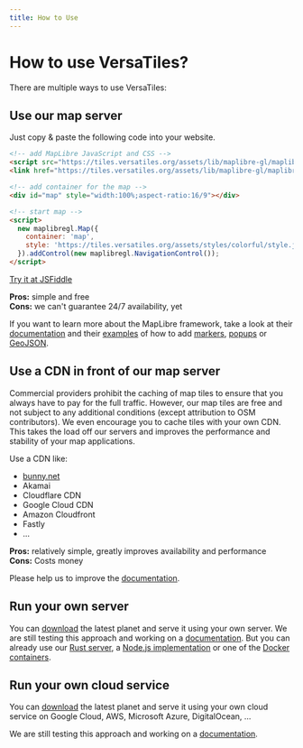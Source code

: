 ```yaml
---
title: How to Use
---
```


# How to use VersaTiles?

There are multiple ways to use VersaTiles:

## Use our map server

Just copy & paste the following code into your website.

```html
<!-- add MapLibre JavaScript and CSS -->
<script src="https://tiles.versatiles.org/assets/lib/maplibre-gl/maplibre-gl.js"></script>
<link href="https://tiles.versatiles.org/assets/lib/maplibre-gl/maplibre-gl.css" rel="stylesheet" />

<!-- add container for the map -->
<div id="map" style="width:100%;aspect-ratio:16/9"></div>

<!-- start map -->
<script>
  new maplibregl.Map({
    container: 'map',
    style: 'https://tiles.versatiles.org/assets/styles/colorful/style.json'
  }).addControl(new maplibregl.NavigationControl());
</script>
```

[Try it at JSFiddle](https://jsfiddle.net/2hLenq3b/)

**Pros:** simple and free  
**Cons:** we can't guarantee 24/7 availability, yet

If you want to learn more about the MapLibre framework, take a look at their [documentation](https://maplibre.org/maplibre-gl-js/docs/) and their [examples](https://maplibre.org/maplibre-gl-js/docs/examples/) of how to add [markers](https://maplibre.org/maplibre-gl-js/docs/examples/add-a-marker/), [popups](https://maplibre.org/maplibre-gl-js/docs/examples/set-popup/) or [GeoJSON](https://maplibre.org/maplibre-gl-js/docs/examples/geojson-polygon/).

## Use a CDN in front of our map server

Commercial providers prohibit the caching of map tiles to ensure that you always have to pay for the full traffic. However, our map tiles are free and not subject to any additional conditions (except attribution to OSM contributors).
We even encourage you to cache tiles with your own CDN. This takes the load off our servers and improves the performance and stability of your map applications.

Use a CDN like:

- [bunny.net](https://bunny.net/)
- Akamai
- Cloudflare CDN
- Google Cloud CDN
- Amazon Cloudfront
- Fastly
- …

**Pros:** relatively simple, greatly improves availability and performance  
**Cons:** Costs money

Please help us to improve the [documentation](https://github.com/versatiles-org/versatiles-documentation).

## Run your own server

You can [download](https://download.versatiles.org/) the latest planet and serve it using your own server. We are still testing this approach and working on a [documentation](https://github.com/versatiles-org/versatiles-documentation). But you can already use our [Rust server](https://github.com/versatiles-org/versatiles-rs), a [Node.js implementation](https://github.com/versatiles-org/node-versatiles) or one of the [Docker containers](https://github.com/versatiles-org/versatiles-docker).

## Run your own cloud service

You can [download](https://download.versatiles.org/) the latest planet and serve it using your own cloud service on Google Cloud, AWS, Microsoft Azure, DigitalOcean, …

We are still testing this approach and working on a [documentation](https://github.com/versatiles-org/versatiles-documentation).

<script>
  if (navigator.clipboard) {
    document.querySelectorAll('code').forEach(block => {
      let button = document.createElement('button');
      button.innerText = 'Copy Code';
      block.insertAdjacentElement('afterend', button);
      button.addEventListener('click', () => navigator.clipboard.writeText(block.innerText));
    });
  }
</script>

